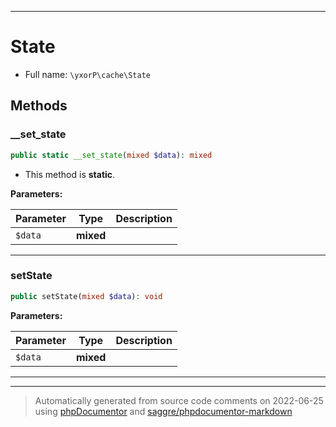 ***

# State





* Full name: `\yxorP\cache\State`




## Methods


### __set_state



```php
public static __set_state(mixed $data): mixed
```



* This method is **static**.




**Parameters:**

| Parameter | Type | Description |
|-----------|------|-------------|
| `$data` | **mixed** |  |




***

### setState



```php
public setState(mixed $data): void
```








**Parameters:**

| Parameter | Type | Description |
|-----------|------|-------------|
| `$data` | **mixed** |  |




***

***
> Automatically generated from source code comments on 2022-06-25 using [phpDocumentor](http://www.phpdoc.org/) and [saggre/phpdocumentor-markdown](https://github.com/Saggre/phpDocumentor-markdown)

